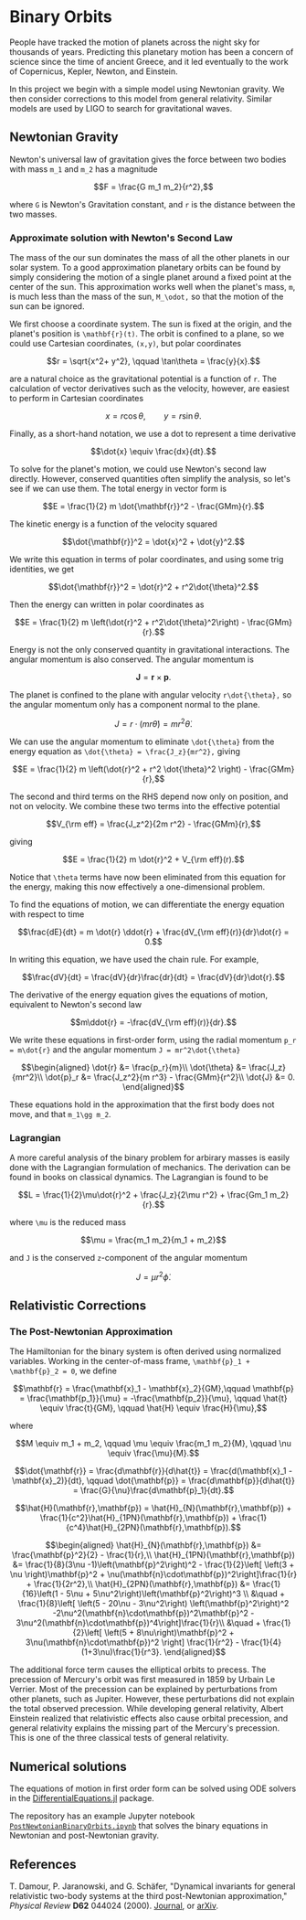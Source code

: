 # Binary Orbits

People have tracked the motion of planets 
across the night sky for thousands of years.  Predicting this 
planetary motion has been a concern of science since the time of 
ancient Greece, and it led eventually to the work of Copernicus, Kepler, 
Newton, and Einstein.

In this project we begin with a simple model using Newtonian gravity.
We then consider corrections to this model from general relativity.
Similar models are used by LIGO to search for gravitational waves.

## Newtonian Gravity

Newton's universal law of gravitation gives the force between
two bodies with mass ``m_1`` and ``m_2`` has a magnitude
```math
F = \frac{G m_1 m_2}{r^2},
```
where ``G`` is Newton's Gravitation constant, and ``r`` is the
distance between the two masses.

### Approximate solution with Newton's Second Law

The mass of the our sun dominates the mass of all the other planets
in our solar system.  To a good approximation planetary orbits
can be found by simply considering the motion of a single planet
around a fixed point at the center of the sun.  This approximation
works well when the planet's mass, ``m``, is much less than the
mass of the sun, ``M_\odot,`` so that the motion of the sun can 
be ignored.


We first choose a coordinate system.  The sun is fixed at the origin,
and the planet's position is ``\mathbf{r}(t)``.
The orbit is confined to a plane, so we could use Cartesian coordinates, 
``(x,y)``, but polar coordinates
```math
r = \sqrt{x^2+ y^2}, \qquad \tan\theta = \frac{y}{x}.
```
are a natural choice as the gravitational potential is a function of ``r``.
The calculation of vector derivatives such as the velocity, however, are
easiest to perform in Cartesian coordinates
```math
x = r\cos\theta, \qquad y = r\sin\theta.
```
Finally, as a short-hand notation, we use a dot to represent a time derivative
```math
\dot{x} \equiv \frac{dx}{dt}.
```

To solve for the planet's motion, we could use Newton's second law directly.
However, conserved quantities often simplify the analysis, so let's see if
we can use them.  The total energy in vector form is
```math
E = \frac{1}{2} m \dot{\mathbf{r}}^2 - \frac{GMm}{r}.
```
The kinetic energy is a function of the velocity squared
```math
\dot{\mathbf{r}}^2 = \dot{x}^2 + \dot{y}^2.
```
We write this equation in terms of polar coordinates, and using some trig
identities, we get
```math
\dot{\mathbf{r}}^2 = \dot{r}^2 + r^2\dot{\theta}^2.
```
Then the energy can written in polar coordinates as
```math
E = \frac{1}{2} m \left(\dot{r}^2 + r^2\dot{\theta}^2\right) - \frac{GMm}{r}.
```

Energy is not the only conserved quantity in gravitational interactions.
The angular momentum is also conserved. The angular momentum is
```math
\mathbf{J} = \mathbf{r} \times \mathbf{p}.
```
The planet is confined to the plane with angular velocity ``r\dot{\theta},``
so the angular momentum only has a component normal to the plane.
```math
J = r \cdot(mr\dot{\theta}) = mr^2\dot{\theta}.
``` 

We can use the angular momentum to eliminate ``\dot{\theta}`` from the energy equation as ``\dot{\theta} = \frac{J_z}{mr^2},`` giving 
```math
E = \frac{1}{2} m \left(\dot{r}^2 + r^2 \dot{\theta}^2 \right) - \frac{GMm}{r},
```
The second and third terms on the RHS depend now only on position, and not
on velocity.  We combine these two terms into the effective potential
```math
V_{\rm eff} = \frac{J_z^2}{2m r^2} - \frac{GMm}{r},
```
giving 
```math
E = \frac{1}{2} m \dot{r}^2 + V_{\rm eff}(r).
```
Notice that ``\theta`` terms have now been eliminated from this equation
for the energy, making this now effectively a one-dimensional problem.

To find the equations of motion, we can differentiate the energy equation
with respect to time
```math
\frac{dE}{dt} = m \dot{r} \ddot{r} + \frac{dV_{\rm eff}(r)}{dr}\dot{r} = 0.
```
In writing this equation, we have used the chain rule.  For example,
```math
\frac{dV}{dt} = \frac{dV}{dr}\frac{dr}{dt} = \frac{dV}{dr}\dot{r}.
```
The derivative of the energy equation gives the equations of motion,
equivalent to Newton's second law
```math
m\ddot{r} = -\frac{dV_{\rm eff}(r)}{dr}.
```
We write these equations in first-order form, using the radial momentum
``p_r = m\dot{r}`` and the angular momentum ``J = mr^2\dot{\theta}``
```math
\begin{aligned}
\dot{r} &= \frac{p_r}{m}\\
\dot{\theta} &= \frac{J_z}{mr^2}\\
\dot{p}_r &= \frac{J_z^2}{m r^3} - \frac{GMm}{r^2}\\
\dot{J} &= 0.
\end{aligned}
```
These equations hold in the approximation that the first body does not
move, and that ``m_1\gg m_2``.

### Lagrangian

A more careful analysis of the binary problem for arbirary masses is easily
done with the Lagrangian formulation of mechanics.  The derivation
can be found in books on classical dynamics.  The Lagrangian is
found to be
```math
L = \frac{1}{2}\mu\dot{r}^2 + \frac{J_z}{2\mu r^2} + \frac{Gm_1 m_2}{r}.
```
where ``\mu`` is the reduced mass
```math
\mu = \frac{m_1 m_2}{m_1 + m_2}
```
and ``J`` is the conserved ``z``-component of the angular momentum
```math
J = \mu r^2 \dot{\phi}.
```


## Relativistic Corrections

### The Post-Newtonian Approximation

The Hamiltonian for the binary system is often derived using normalized
variables.  Working in the center-of-mass frame, 
``\mathbf{p}_1 + \mathbf{p}_2 = 0``, we define
```math
\mathbf{r} = \frac{\mathbf{x}_1 - \mathbf{x}_2}{GM},\qquad
\mathbf{p} = \frac{\mathbf{p_1}}{\mu} = -\frac{\mathbf{p_2}}{\mu}, \qquad
\hat{t} \equiv \frac{t}{GM}, \qquad
\hat{H} \equiv \frac{H}{\mu},
```
where
```math
M \equiv m_1 + m_2, \qquad \mu \equiv \frac{m_1 m_2}{M}, \qquad \nu \equiv \frac{\mu}{M}.
```
```math
\dot{\mathbf{r}} = \frac{d\mathbf{r}}{d\hat{t}} = \frac{d(\mathbf{x}_1 - \mathbf{x}_2)}{dt}, 
\qquad \dot{\mathbf{p}} = \frac{d\mathbf{p}}{d\hat{t}} = \frac{G}{\nu}\frac{d\mathbf{p}_1}{dt}.
```
```math
\hat{H}(\mathbf{r},\mathbf{p}) = \hat{H}_{N}(\mathbf{r},\mathbf{p})
    + \frac{1}{c^2}\hat{H}_{1PN}(\mathbf{r},\mathbf{p})
    + \frac{1}{c^4}\hat{H}_{2PN}(\mathbf{r},\mathbf{p}).
```
```math
\begin{aligned}
\hat{H}_{N}(\mathbf{r},\mathbf{p}) &= \frac{\mathbf{p}^2}{2} - \frac{1}{r},\\
\hat{H}_{1PN}(\mathbf{r},\mathbf{p}) &= \frac{1}{8}(3\nu -1)\left(\mathbf{p}^2\right)^2
   - \frac{1}{2}\left[ \left(3 + \nu \right)\mathbf{p}^2 
   + \nu(\mathbf{n}\cdot\mathbf{p})^2\right]\frac{1}{r} + \frac{1}{2r^2},\\
\hat{H}_{2PN}(\mathbf{r},\mathbf{p}) &= \frac{1}{16}\left(1 - 5\nu + 5\nu^2\right)\left(\mathbf{p}^2\right)^3 \\
 &\quad   + \frac{1}{8}\left[ \left(5 - 20\nu - 3\nu^2\right) \left(\mathbf{p}^2\right)^2  
         -2\nu^2(\mathbf{n}\cdot\mathbf{p})^2\mathbf{p}^2 
         - 3\nu^2(\mathbf{n}\cdot\mathbf{p})^4\right]\frac{1}{r}\\
&\quad + \frac{1}{2}\left[ \left(5 + 8\nu\right)\mathbf{p}^2  + 3\nu(\mathbf{n}\cdot\mathbf{p})^2 \right]
       \frac{1}{r^2} - \frac{1}{4}(1+3\nu)\frac{1}{r^3}.
\end{aligned}
```

The additional force term causes the elliptical orbits to precess.  The
precession of Mercury's orbit was first measured in 1859 by Urbain Le Verrier.
Most of the precession can be explained by perturbations from other
planets, such as Jupiter.  However, these perturbations did not explain 
the total observed precession.
While developing general relativity, Albert Einstein realized that relativistic
effects also cause orbital precession, and general relativity explains
the missing part of the Mercury's precession.  This is one of the three
classical tests of general relativity.

## Numerical solutions

The equations of motion in first order form can be solved using
ODE solvers in the [DifferentialEquations.jl](https://diffeq.sciml.ai/stable/) 
package.  

The repository has an example Jupyter notebook [`PostNewtonianBinaryOrbits.ipynb`](https://github.com/davidneilsen/numex.jl/blob/main/examples/PostNewtonianBinaryOrbits.ipynb) that solves the binary
equations in Newtonian and post-Newtonian gravity.

## References

T. Damour, P. Jaranowski, and G. Schäfer, "Dynamical invariants for general relativistic two-body systems at the third post-Newtonian approximation," *Physical Review* **D62** 044024 (2000). [Journal](https://journals.aps.org/prd/abstract/10.1103/PhysRevD.62.044024), or [arXiv](https://arxiv.org/abs/gr-qc/9912092).
